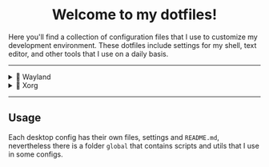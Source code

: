 <p align="center">
    <h1 align="center">Welcome to my dotfiles!</h1>
</p>

Here you'll find a collection of configuration files 
that I use to customize my development environment. 
These dotfiles include settings for my shell, text 
editor, and other tools that I use on a daily basis.

---

<details>
    <summary>🌸 Wayland</summary>
    <p>

## [Catppuccin - Sway](./wayland/catppuccin/README.md)
![Catppuccin screenshot](./wayland/catppuccin/img/clean.png)


## [Tokyo Night - Sway](./wayland/tokyo-night/README.md)
![Tokyo Night screenshot](./wayland/tokyo-night/img/clean.png)

## [Everforest - Sway](./wayland/everforest/README.md)
![Everforest screenshot](./wayland/everforest/img/clean.png)
    </p>
</details>

<details>
    <summary>🍁 Xorg</summary>
    <p>

## [Techno City - Awesome](./xorg/techno-city/README.md)
![techno-city screenshot](./xorg/techno-city/img/clean.png)
    <p>
</details>

---

## Usage

Each desktop config has their own files, settings and `README.md`, nevertheless
there is a folder `global` that contains scripts and utils that I use in some
configs.
